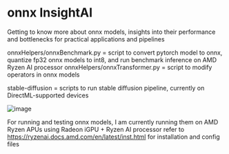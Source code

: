# onnx InsightAI
Getting to know more about onnx models, insights into their performance and bottlenecks for practical applications and pipelines

onnxHelpers/onnxBenchmark.py = script to convert pytorch model to onnx, quantize fp32 onnx models to int8, and run benchmark inference on AMD Ryzen AI processor
onnxHelpers/onnxTransformer.py = script to modify operators in onnx models

stable-diffusion = scripts to run stable diffusion pipeline, currently on DirectML-supported devices

![image](https://github.com/shamith2/ryzenAI/assets/43729418/086c4869-51d3-4b1e-8473-165cadf29647)

For running and testing onnx models, I am currently running them on AMD Ryzen APUs using Radeon iGPU + Ryzen AI processor
refer to https://ryzenai.docs.amd.com/en/latest/inst.html for installation and config files
